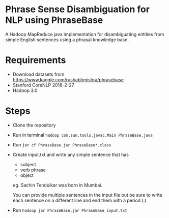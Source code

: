 # Phrase Sense Disambiguation for NLP using PhraseBase
A Hadoop MapReduce java implementation for disambiguating entities from simple English sentences using a phrasal knowledge base.


# Requirements
- Download datasets from https://www.kaggle.com/rushabhmishra/phrasebase
- Stanford CoreNLP 2018-2-27
- Hadoop 3.0

# Steps
- Clone the repository
- Run in terminal
  ``` hadoop com.sun.tools.javac.Main PhraseBase.java ```
- Run
  ``` jar cf PhraseBase.jar PhraseBase*.class ```
- Create input.txt and write any simple sentence that has
  - subject
  - verb phrase 
  - object
 
   eg. Sachin Tendulkar was born in Mumbai.

   You can provide multiple sentences in the input file but be sure to write each sentence on a different line 
   and end them with a period (.)
- Run
  ``` hadoop jar PhraseBase.jar PhraseBase input.txt ```
